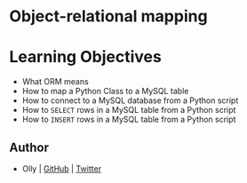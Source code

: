 # Object-relational mapping

# Learning Objectives

* What ORM means
* How to map a Python Class to a MySQL table
* How to connect to a MySQL database from a Python script
* How to `SELECT` rows in a MySQL table from a Python script
* How to `INSERT` rows in a MySQL table from a Python script

## Author
* Olly | [GitHub](https://github.com/ollyimanishimwe) | [Twitter](https://twitter.com/ollyImanishimwe)